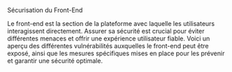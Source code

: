 Sécurisation du Front-End

Le front-end est la section de la plateforme avec laquelle les utilisateurs interagissent directement. Assurer sa sécurité est crucial pour éviter différentes menaces et offrir une expérience utilisateur fiable. Voici un aperçu des différentes vulnérabilités auxquelles le front-end peut être exposé, ainsi que les mesures spécifiques mises en place pour les prévenir et garantir une sécurité optimale.


